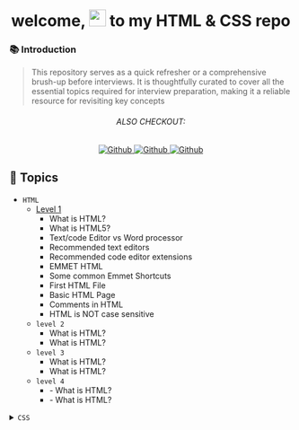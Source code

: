 <h1 align="center"> welcome, <img src="https://media.giphy.com/media/hvRJCLFzcasrR4ia7z/giphy.gif" width="30px"/> to my HTML & CSS repo </h1>

### 📚 Introduction

> This repository serves as a quick refresher or a comprehensive brush-up before interviews. It is thoughtfully curated to cover all the essential topics required for interview preparation, making it a reliable resource for revisiting key concepts

<h6 align="center">ALSO CHECKOUT: </h6>

<p align="center">
    <a href=""  align="left" alt="Github" title="github">
        <img src="https://img.shields.io/badge/Complete--HTML--CSS-D2B48C?style=for-the-badge&logo=github&logoColor=white" alt="Github"/>
    </a>
    <a href="https://github.com/Developer-RONNIE/JS-Tutorial"  align="left" alt="Github" title="github">
        <img src="https://img.shields.io/badge/Complete--JavaScript--Tutorial-blue?style=for-the-badge&logo=github&logoColor=white" alt="Github"/>
    </a>
    <a href=""  align="left" alt="Github" title="github">
        <img src="https://img.shields.io/badge/Complete--React--Tutorial-D2B48C?style=for-the-badge&logo=github&logoColor=white" alt="Github"/>
    </a>
    
</p>

## <a name="snippets"> 📃 Topics  </a>

<ul>
  <li>
    <code>HTML</code>
    <ul>
      <li>
        <a href="https://github.com/Developer-RONNIE/html-css/blob/main/1-HTML/level-1.md" target="_blank">Level 1</a>
        <ul> 
          <li> What is HTML?</li>
          <li> What is HTML5?</li>
          <li> Text/code Editor vs Word processor</li>
          <li> Recommended text editors</li>
          <li> Recommended code editor extensions</li>
          <li> EMMET HTML</li>
          <li> Some common Emmet Shortcuts</li>
          <li> First HTML File</li>
          <li> Basic HTML Page</li>
          <li> Comments in HTML</li>
          <li> HTML is NOT case sensitive</li>
        </ul>
      </li>
      <li>
        <code>level 2</code>
        <ul>
          <li> What is HTML?</li>
          <li> What is HTML?</li>
        </ul>
      </li>
      <li>
        <code>level 3</code>
        <ul>
          <li> What is HTML?</li>
          <li> What is HTML?</li>
        </ul>
      </li>
      <li>
        <code>level 4</code>
        <ul>
          <li>- What is HTML?</li>
          <li>- What is HTML?</li>
        </ul>
      </li>
    </ul>
  </li>
</ul>


<details>
<summary><code>CSS</code></summary>
</details>